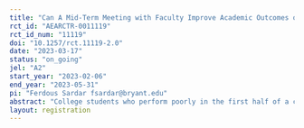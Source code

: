 ```yaml
---
title: "Can A Mid-Term Meeting with Faculty Improve Academic Outcomes of Low-performing College Students?  Experimental Evidence"
rct_id: "AEARCTR-0011119"
rct_id_num: "11119"
doi: "10.1257/rct.11119-2.0"
date: "2023-03-17"
status: "on_going"
jel: "A2"
start_year: "2023-02-06"
end_year: "2023-05-31"
pi: "Ferdous Sardar fsardar@bryant.edu"
abstract: "College students who perform poorly in the first half of a course are at a higher risk of continued poor performance for the remainder of the term. Therefore, a timely intervention by faculty may impact academic outcomes among low-performing students. This study examines the effectiveness of a mid-term meeting with faculty on academic outcomes and retention rates among low-performing students. We will conduct a randomized controlled trial among college students enrolled in introductory economics classes. Treated students will receive an email from their instructor encouraging them to meet and discuss their academic progress and ways to improve. We will estimate the intent-to-treat effect of the email intervention on academic outcomes and the average treatment effect of meeting on the treated using data on actual meetings. The results of this study could inform interventions to support the academic success and retention of low-performing college students."
layout: registration
---
```


